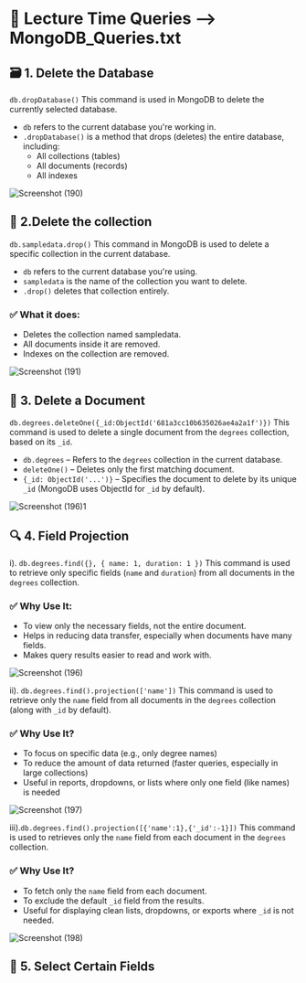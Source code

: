 # 📖 Lecture Time Queries --> MongoDB_Queries.txt
## 🗃️ 1. Delete the Database
```db.dropDatabase()``` This command is used in MongoDB to delete the currently selected database.

- ```db``` refers to the current database you're working in.
- ```.dropDatabase()``` is a method that drops (deletes) the entire database, including:
  - All collections (tables)
  - All documents (records)
  - All indexes
    
![Screenshot (190)](https://github.com/user-attachments/assets/658115f5-8cf1-45d3-b934-b4ab7c78ffdf)

## 📁 2.Delete the collection
```db.sampledata.drop()``` This command in MongoDB is used to delete a specific collection in the current database.

- ```db```  refers to the current database you're using.
- ```sampledata``` is the name of the collection you want to delete.
- ```.drop()``` deletes that collection entirely.

### ✅ What it does:
- Deletes the collection named sampledata.
- All documents inside it are removed.
- Indexes on the collection are removed.
  
![Screenshot (191)](https://github.com/user-attachments/assets/f49837c8-e760-45d7-833d-8dc436a625d4)

## 📝 3. Delete a Document
```db.degrees.deleteOne({_id:ObjectId('681a3cc10b635026ae4a2a1f')})``` This command is used to delete a single document from the ```degrees``` collection, based on its ```_id```.

- ```db.degrees``` – Refers to the ```degrees``` collection in the current database.
- ```deleteOne()``` – Deletes only the first matching document.
- ```{_id: ObjectId('...')}``` – Specifies the document to delete by its unique ```_id``` (MongoDB uses ObjectId for ```_id``` by default).

![Screenshot (196)1](https://github.com/user-attachments/assets/a97f63fe-937c-4a41-8cfd-1c54d197433f)

## 🔍 4. Field Projection
i). ```db.degrees.find({}, { name: 1, duration: 1 })``` This command is used to retrieve only specific fields (```name``` and ```duration```) from all documents in the ```degrees``` collection. 

### ✅ Why Use It:
- To view only the necessary fields, not the entire document.
- Helps in reducing data transfer, especially when documents have many fields.
- Makes query results easier to read and work with.

![Screenshot (196)](https://github.com/user-attachments/assets/2dd5ed06-7b7b-447d-bb60-3dc80a37e47a)

ii). ```db.degrees.find().projection(['name'])``` This command is used to retrieve only the ```name``` field from all documents in the ```degrees``` collection (along with ```_id``` by default).

### ✅ Why Use It?
- To focus on specific data (e.g., only degree names)
- To reduce the amount of data returned (faster queries, especially in large collections)
- Useful in reports, dropdowns, or lists where only one field (like names) is needed

![Screenshot (197)](https://github.com/user-attachments/assets/fc094f2b-9bcc-45a9-832c-bde712a2e4e6)

iii).```db.degrees.find().projection([{'name':1},{'_id':-1}])``` This command is used to retrieves only the ```name``` field from each document in the ```degrees``` collection.

### ✅ Why Use It?
- To fetch only the ```name``` field from each document.
- To exclude the default ```_id``` field from the results.
- Useful for displaying clean lists, dropdowns, or exports where ```_id``` is not needed.

![Screenshot (198)](https://github.com/user-attachments/assets/c996a9e7-eee3-47d0-aadd-11e7b4b79d2d)

## 🎯 5. Select Certain Fields
















  


  






